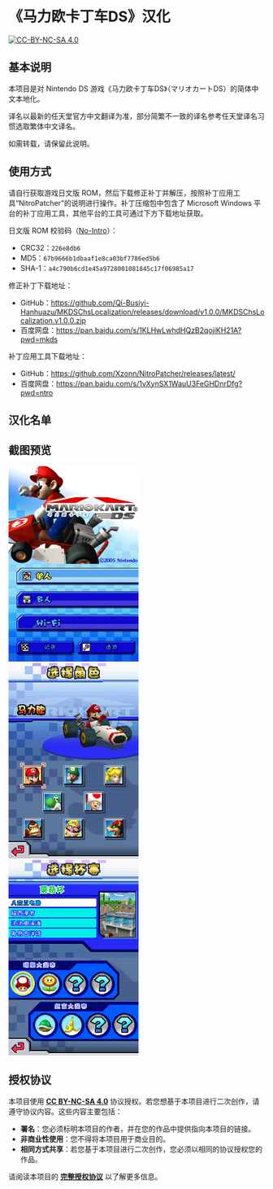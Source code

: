# 《马力欧卡丁车DS》汉化

[![CC-BY-NC-SA 4.0](https://mirrors.creativecommons.org/presskit/buttons/88x31/svg/by-nc-sa.svg)](https://creativecommons.org/licenses/by-nc-sa/4.0/legalcode)

## 基本说明

本项目是对 Nintendo DS 游戏《马力欧卡丁车DS》（<span lang="ja">マリオカートDS</span>）的简体中文本地化。

译名以最新的任天堂官方中文翻译为准，部分简繁不一致的译名参考任天堂译名习惯选取繁体中文译名。

如需转载，请保留此说明。

## 使用方式

请自行获取游戏日文版 ROM，然后下载修正补丁并解压，按照补丁应用工具“NitroPatcher”的说明进行操作。补丁压缩包中包含了 Microsoft Windows 平台的补丁应用工具，其他平台的工具可通过下方下载地址获取。

日文版 ROM 校验码（[No-Intro](https://datomatic.no-intro.org/index.php?page=show_record&s=28&n=0228)）：

- CRC32：`226e8db6`
- MD5：`67b9666b1dbaaf1e8ca03bf7786ed5b6`
- SHA-1：`a4c790b6cd1e45a9728001081845c17f06985a17`

修正补丁下载地址：

- GitHub：<https://github.com/Qi-Busiyi-Hanhuazu/MKDSChsLocalization/releases/download/v1.0.0/MKDSChsLocalization.v1.0.0.zip>
- 百度网盘：<https://pan.baidu.com/s/1KLHwLwhdHQzB2qojiKH21A?pwd=mkds>

补丁应用工具下载地址：

- GitHub：<https://github.com/Xzonn/NitroPatcher/releases/latest/>
- 百度网盘：<https://pan.baidu.com/s/1vXynSX1WauU3FeGHDnrDfg?pwd=ntro>

## 汉化名单

## 截图预览
![截图](assets/images/screenshot-01.png) ![截图](assets/images/screenshot-02.png) ![截图](assets/images/screenshot-03.png)

## 授权协议

本项目使用 **[CC BY-NC-SA 4.0](https://creativecommons.org/licenses/by-nc-sa/4.0/legalcode)** 协议授权。若您想基于本项目进行二次创作，请遵守协议内容。这些内容主要包括：

- **署名**：您必须标明本项目的作者，并在您的作品中提供指向本项目的链接。
- **非商业性使用**：您不得将本项目用于商业目的。
- **相同方式共享**：若您基于本项目进行二次创作，您必须以相同的协议授权您的作品。

请阅读本项目的 **[完整授权协议](LICENSE.txt)** 以了解更多信息。
